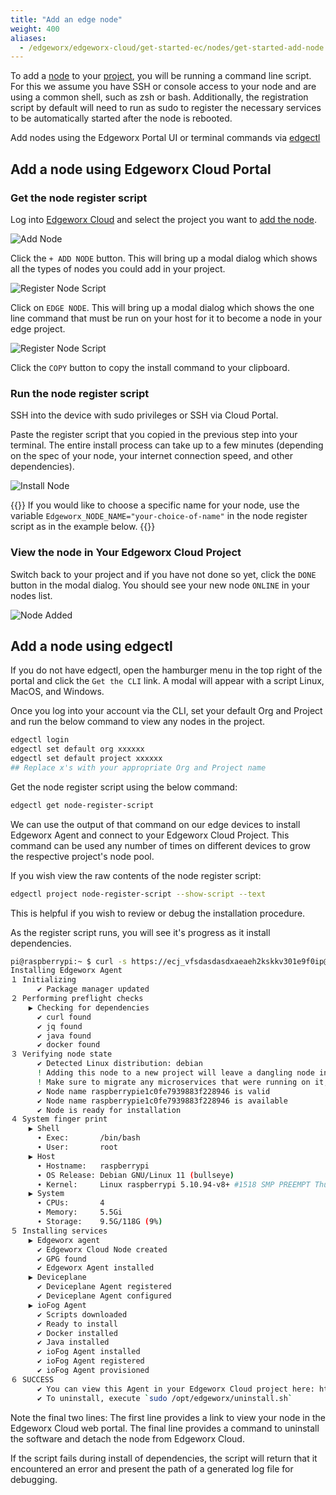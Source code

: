 ```yaml
---
title: "Add an edge node"
weight: 400
aliases:
  - /edgeworx/edgeworx-cloud/get-started-ec/nodes/get-started-add-node
---
```


To add a [node](../adding-nodes/_index.md) to your [project](/docs/more/terminology#project), you will be running a command line script. For this we assume you
have SSH or console access to your node and are using a common shell, such as zsh or bash.
Additionally, the registration script by default will need to run as sudo to register the necessary
services to be automatically started after the node is rebooted.

Add nodes using the Edgeworx Portal UI or terminal commands via [edgectl](../edgectl)

## Add a node using Edgeworx Cloud Portal

### Get the node register script

Log into [Edgeworx Cloud](https://cloud.edgeworx.io) and select the project you want to [add the node](../../more/terminology#node-register-script).

![Add Node](/images/add-node.png)

Click the `+ ADD NODE` button. This will bring up a modal dialog which shows all the types of nodes you could add in your project.

![Register Node Script](/images/select-node-type.png)

Click on `EDGE NODE`. This will bring up a modal dialog which shows the one line command that must be run on your
host for it to become a node in your edge project.

![Register Node Script](/images/add-edge-node.png)

Click the `COPY` button to copy the install command to your clipboard.

### Run the node register script

SSH into the device with sudo privileges or SSH via Cloud Portal.

Paste the register script that you copied in the previous step into your terminal.
The entire install
process can take up to a few minutes (depending on the spec of your node, your internet connection
speed, and other dependencies).

![Install Node](/images/edge-node-added.png)

{{<info>}}
If you would like to choose a specific name for your node, use the
variable `Edgeworx_NODE_NAME="your-choice-of-name"` in the node register script
as in the example below.
{{</info>}}

### View the node in Your Edgeworx Cloud Project

Switch back to your project and if you have not done so yet, click the `DONE` button in the modal dialog. You
should see your new node `ONLINE` in your nodes list.

![Node Added](/images/1st-node-added.png)

## Add a node using edgectl

If you do not have edgectl, open the hamburger menu in the top right of the portal and click the `Get the CLI` link. A modal will appear with a script Linux, MacOS, and Windows.

Once you log into your account via the CLI, set your default Org and Project and run the below command to view any nodes in the project.

```bash
edgectl login 
edgectl set default org xxxxxx 
edgectl set default project xxxxxx
## Replace x's with your appropriate Org and Project name
```

Get the node register script using the below command:

```bash
edgectl get node-register-script
```

We can use the output of that command on our edge devices to install Edgeworx Agent and connect to your Edgeworx
Cloud Project. This command can be used any number of times on different devices to grow the
respective project's node pool.

If you wish view the raw contents of the node register script:

```bash
edgectl project node-register-script --show-script --text
```

This is helpful if you wish to review or debug the installation procedure.

As the register script runs, you will see it's progress as it install dependencies.

```bash
pi@raspberrypi:~ $ curl -s https://ecj_vfsdasdasdxaeaeh2kskkv301e9f0ip@api.edgeworx.io/v1/project/b7asdasdas-e3f-4808-a992-0811e077d783/node-register-script | sudo bash
Installing Edgeworx Agent
１ Initializing
      ✔ Package manager updated
２ Performing preflight checks
    ▶ Checking for dependencies
      ✔ curl found
      ✔ jq found
      ✔ java found
      ✔ docker found
３ Verifying node state
      ✔ Detected Linux distribution: debian
      ! Adding this node to a new project will leave a dangling node in the old project: neil/proj1/raspberrypi14511447b32329f25b77.
      ! Make sure to migrate any microservices that were running on it, then delete it. E.g. `edgectl node remove neil/proj1/raspberrypi14511447b32329f25b77`
      ✔ Node name raspberrypie1c0fe7939883f228946 is valid
      ✔ Node name raspberrypie1c0fe7939883f228946 is available
      ✔ Node is ready for installation
４ System finger print
    ▶ Shell
      ∙ Exec:       /bin/bash
      ∙ User:       root
    ▶ Host
      ∙ Hostname:   raspberrypi
      ∙ OS Release: Debian GNU/Linux 11 (bullseye)
      ∙ Kernel:     Linux raspberrypi 5.10.94-v8+ #1518 SMP PREEMPT Thu Jan 27 14:55:19 GMT 2022 aarch64 GNU/Linux
    ▶ System
      ∙ CPUs:       4
      ∙ Memory:     5.5Gi
      ∙ Storage:    9.5G/118G (9%)
５ Installing services
    ▶ Edgeworx agent
      ✔ Edgeworx Cloud Node created
      ✔ GPG found
      ✔ Edgeworx Agent installed
    ▶ Deviceplane
      ✔ Deviceplane Agent registered
      ✔ Deviceplane Agent configured
    ▶ ioFog Agent
      ✔ Scripts downloaded
      ✔ Ready to install
      ✔ Docker installed
      ✔ Java installed
      ✔ ioFog Agent installed
      ✔ ioFog Agent registered
      ✔ ioFog Agent provisioned
６ SUCCESS
      ✔ You can view this Agent in your Edgeworx Cloud project here: https://cloud.edgeworx.io/alice/edge-project-1/node/raspberrypie1c0fe7939883f228946
      ✔ To uninstall, execute `sudo /opt/edgeworx/uninstall.sh`
```

Note the final two lines: The first line provides a link to view your node in the Edgeworx Cloud web
portal. The final line provides a command to uninstall the software and detach the node from Edgeworx
Cloud.

If the script fails during install of dependencies, the script will return that it encountered an error and present the path of a generated log file for debugging.
